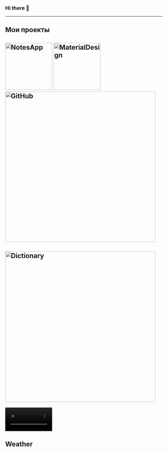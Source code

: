 ### Hi there 👋

---
## Мои проекты

<img 
src="https://user-images.githubusercontent.com/69108210/144707887-38e042ee-1d19-43f8-a222-8f08488e5e63.jpg" width="150" title="NotesApp">  <img                                                                                 src="https://user-images.githubusercontent.com/69108210/144709587-87161e75-ab9d-47b3-ac91-bd16c3fc207d.jpg" width="150" title="MaterialDesign"> <img src="https://user-images.githubusercontent.com/69108210/145179268-5992c08e-539f-4795-aba4-97cb88ab7ded.jpg" width="480" title="GitHub"> 
---
<img 
src="https://user-images.githubusercontent.com/69108210/149660782-defd0c1c-da74-4aaa-9839-c01a8050377c.jpg" width="480" title="Dictionary">
---

<video 
        src="https://user-images.githubusercontent.com/69108210/144711881-6437969f-88a6-4718-8739-02777c1e457b.mp4" width="150"></video> 
        
Weather
---
